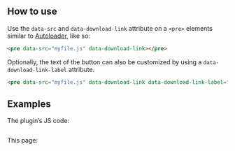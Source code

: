 <section class="language-markup">

# How to use

Use the `data-src` and `data-download-link` attribute on a `<pre>` elements similar to [Autoloader](/autoloader), like so:

```html
<pre data-src="myfile.js" data-download-link></pre>
```

Optionally, the text of the button can also be customized by using a `data-download-link-label` attribute.

```html
<pre data-src="myfile.js" data-download-link data-download-link-label="Download this file"></pre>
```

</section>

<section>

# Examples

The plugin’s JS code:
<pre data-src="/download-button/prism-download-button.js" data-download-link data-download-link-label="Download the code!"></pre>

This page:
<pre data-src="/download-button/index.html" data-download-link></pre>
</section>
